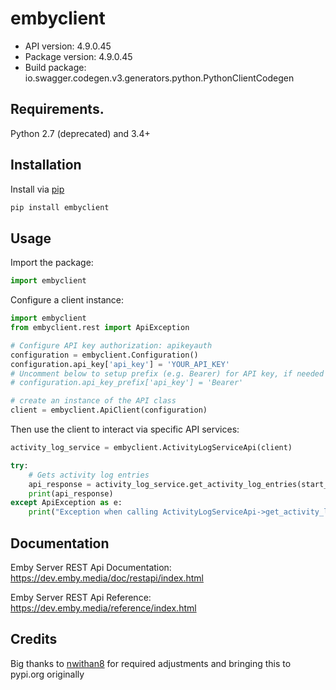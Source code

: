 # embyclient

- API version: 4.9.0.45
- Package version: 4.9.0.45
- Build package: io.swagger.codegen.v3.generators.python.PythonClientCodegen

## Requirements.

Python 2.7 (deprecated) and 3.4+

## Installation

Install via [pip](https://pypi.org/project/embyclient/)

```sh
pip install embyclient
```

## Usage

Import the package:

```python
import embyclient
```
Configure a client instance:

```python
import embyclient
from embyclient.rest import ApiException

# Configure API key authorization: apikeyauth
configuration = embyclient.Configuration()
configuration.api_key['api_key'] = 'YOUR_API_KEY'
# Uncomment below to setup prefix (e.g. Bearer) for API key, if needed
# configuration.api_key_prefix['api_key'] = 'Bearer'

# create an instance of the API class
client = embyclient.ApiClient(configuration)
```

Then use the client to interact via specific API services:

```python
activity_log_service = embyclient.ActivityLogServiceApi(client)

try:
    # Gets activity log entries
    api_response = activity_log_service.get_activity_log_entries(start_index=56, limit=56, min_date='min_date_example')
    print(api_response)
except ApiException as e:
    print("Exception when calling ActivityLogServiceApi->get_activity_log_entries: %s\n" % e)
```

## Documentation

Emby Server REST Api Documentation: https://dev.emby.media/doc/restapi/index.html

Emby Server REST Api Reference: https://dev.emby.media/reference/index.html

## Credits

Big thanks to [nwithan8](https://github.com/nwithan8) for required adjustments and bringing this to pypi.org originally

